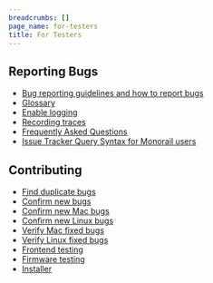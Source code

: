 ```yaml
---
breadcrumbs: []
page_name: for-testers
title: For Testers
---
```


## Reporting Bugs

* [Bug reporting guidelines and how to report
  bugs](/for-testers/bug-reporting-guidelines)
* [Glossary](/chromium-os/developer-library/glossary/)
* [Enable logging](/for-testers/enable-logging)
* [Recording
  traces](/developers/how-tos/trace-event-profiling-tool/recording-tracing-runs)
* [Frequently Asked Questions](/for-testers/faq)
* [Issue Tracker Query Syntax for Monorail users](/for-testers/query-syntax)

## Contributing

* [Find duplicate bugs](https://issues.chromium.org/issues?q=status:open)
* [Confirm new bugs](https://issues.chromium.org/issues?q=status:new)
* [Confirm new Mac bugs](https://issues.chromium.org/issues?q=status:new%20customfield1223084:%22Mac%22)
* [Confirm new Linux bugs](https://issues.chromium.org/issues?q=status:new%20customfield1223084:%22Linux%22)
* [Verify Mac fixed bugs](https://issues.chromium.org/issues?q=status:fixed%20customfield1223084:%22Mac%22)
* [Verify Linux fixed bugs](https://issues.chromium.org/issues?q=status:fixed%20customfield1223084:%22Linux%22)
* [Frontend testing](/for-testers/frontend-testing)
* [Firmware testing](https://chromium.googlesource.com/chromiumos/third_party/autotest/+/HEAD/docs/faft-how-to-run-doc.md)
* [Installer](/for-testers/installer)
